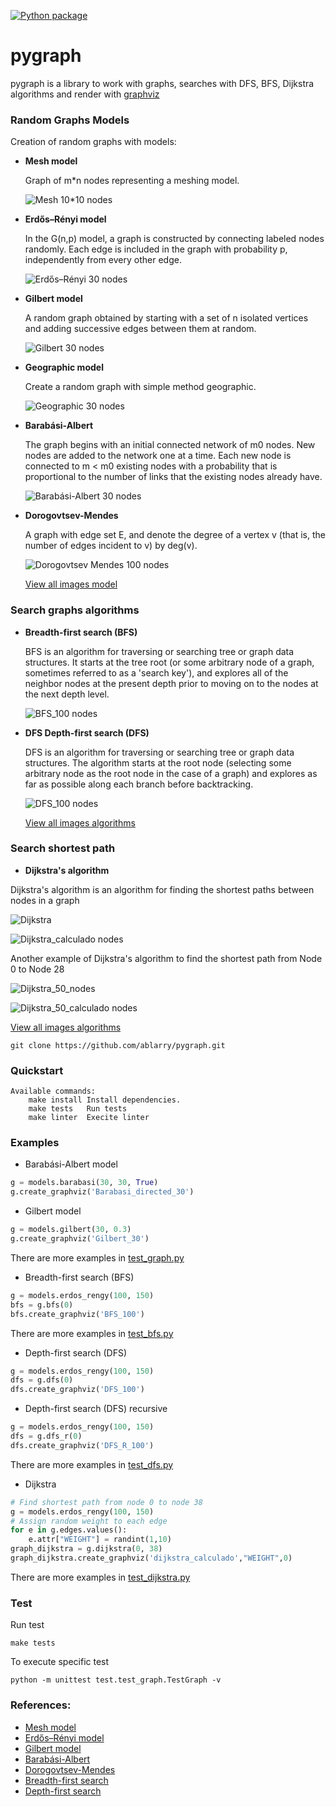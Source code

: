 [![Python package](https://github.com/ablarry/pygraph/actions/workflows/python-publish.yml/badge.svg)](https://github.com/ablarry/pygraph/actions/workflows/python-publish.yml)
# pygraph
pygraph is a library to work with graphs, searches with DFS, BFS, Dijkstra algorithms and render with [graphviz](https://graphviz.org/) 

### Random Graphs Models
Creation of random graphs with models:

- **Mesh model**

  Graph of m*n nodes representing a meshing model.


  ![Mesh 10*10 nodes](images/png/Mesh_10x10_directed.png)


- **Erdős–Rényi model** 
  
  In the G(n,p) model, a graph is constructed by connecting labeled nodes randomly. Each edge is included in the graph with probability p, independently from every other edge.
  

  ![Erdős–Rényi 30 nodes](images/png/Erdos_directed_100_Black.png) 

- **Gilbert model**
  
  A random graph obtained by starting with a set of n isolated vertices and adding successive edges between them at random.


  ![Gilbert 30 nodes](images/png/Gilbert_30.png)

- **Geographic model**

  Create a random graph with simple method geographic.


  ![Geographic 30 nodes](images/png/GeoSimple_30_Black.png)


- **Barabási-Albert**
  
  The graph begins with an initial connected network of m0 nodes.
  New nodes are added to the network one at a time. Each new node is connected to m < m0 existing nodes with a probability that is proportional to the number of links that the existing nodes already have.


  ![Barabási-Albert 30 nodes](images/png/Barabasi_directed_30.png)

- **Dorogovtsev-Mendes**

  A graph with edge set E, and denote the degree of a vertex v (that is, the number of edges incident to v) by deg(v).
  

  ![Dorogovtsev Mendes 100 nodes](images/png/Dorogovtsev_directed_100_Black.png)

  [View all images model](images/png)


### Search graphs algorithms 

- **Breadth-first search (BFS)**

  BFS is an algorithm for traversing or searching tree or graph data structures. It starts at the tree root (or some arbitrary node of a graph, sometimes referred to as a 'search key'), and explores all of the neighbor nodes at the present depth prior to moving on to the nodes at the next depth level.


  ![BFS_100 nodes](images/png/BFS_100.png)

- **DFS Depth-first search (DFS)**

  DFS is an algorithm for traversing or searching tree or graph data structures. The algorithm starts at the root node (selecting some arbitrary node as the root node in the case of a graph) and explores as far as possible along each branch before backtracking.


  ![DFS_100 nodes](images/png/DFS_100.png)
  
  [View all images algorithms](images/png)

### Search shortest path  

- **Dijkstra's algorithm**

Dijkstra's algorithm  is an algorithm for finding the shortest paths between nodes in a graph

  ![Dijkstra](images/png/Dijkstra_50_original.png)


  ![Dijkstra_calculado nodes](images/png/Dijkstra_50_calculado_black.png)



Another example of Dijkstra's algorithm to find the shortest path from Node 0 to Node 28

  ![Dijkstra_50_nodes](images/pdf/dijkstra.PNG)

  ![Dijkstra_50_calculado nodes](images/pdf/dijkstra_calculado.PNG)

  [View all images algorithms](images/png)

```
git clone https://github.com/ablarry/pygraph.git
```
### Quickstart
```
Available commands:
	make install Install dependencies.
	make tests   Run tests
	make linter  Execite linter
```

### Examples
- Barabási-Albert model
```python
g = models.barabasi(30, 30, True)
g.create_graphviz('Barabasi_directed_30')
```
- Gilbert model
```python
g = models.gilbert(30, 0.3)
g.create_graphviz('Gilbert_30')
```
There are more examples in [test_graph.py](/test/test_graph.py)


- Breadth-first search (BFS)
```python
g = models.erdos_rengy(100, 150)
bfs = g.bfs(0)
bfs.create_graphviz('BFS_100')
```
There are more examples in [test_bfs.py](/test/test_bfs.py)


- Depth-first search (DFS)
```python
g = models.erdos_rengy(100, 150)
dfs = g.dfs(0)
dfs.create_graphviz('DFS_100')
```

- Depth-first search (DFS) recursive
```python
g = models.erdos_rengy(100, 150)
dfs = g.dfs_r(0)
dfs.create_graphviz('DFS_R_100')
```
There are more examples in [test_dfs.py](/test/test_dfs.py)

- Dijkstra
```python
# Find shortest path from node 0 to node 38
g = models.erdos_rengy(100, 150)
# Assign random weight to each edge
for e in g.edges.values():
    e.attr["WEIGHT"] = randint(1,10)
graph_dijkstra = g.dijkstra(0, 38)
graph_dijkstra.create_graphviz('dijkstra_calculado',"WEIGHT",0)
```
There are more examples in [test_dijkstra.py](/test/test_dijkstra.py)

### Test
Run test
```
make tests
```
To execute specific test
```
python -m unittest test.test_graph.TestGraph -v
```
### References:
- [Mesh model](https://en.wikipedia.org/wiki/Mesh_generation)
- [Erdős–Rényi model](https://en.wikipedia.org/wiki/Erd%C5%91s%E2%80%93R%C3%A9nyi_model)
- [Gilbert model](https://en.wikipedia.org/wiki/Random_graph)
- [Barabási-Albert](https://en.wikipedia.org/wiki/Barab%C3%A1si%E2%80%93Albert_model#Algorithm)
- [Dorogovtsev-Mendes](https://en.wikipedia.org/wiki/Barab%C3%A1si%E2%80%93Albert_model#Algorithm)
- [Breadth-first search](https://en.wikipedia.org/wiki/Breadth-first_search)
- [Depth-first search](https://en.wikipedia.org/wiki/Depth-first_search)
